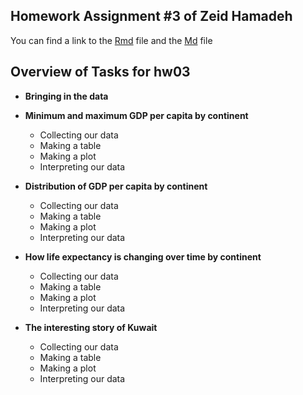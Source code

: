 ## Homework Assignment #3 of Zeid Hamadeh

You can find a link to the [Rmd]() file and the [Md]() file

## Overview of Tasks for hw03

  * **Bringing in the data**

  * **Minimum and maximum GDP per capita by continent**
    * Collecting our data
    * Making a table
    * Making a plot
    * Interpreting our data
    
  * **Distribution of GDP per capita by continent**
    * Collecting our data
    * Making a table
    * Making a plot
    * Interpreting our data
    
  * **How life expectancy is changing over time by continent**
    * Collecting our data
    * Making a table
    * Making a plot
    * Interpreting our data 
  
  * **The interesting story of Kuwait**
    * Collecting our data
    * Making a table
    * Making a plot
    * Interpreting our data
